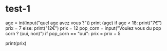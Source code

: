 # test-1

age = int(input("quel age avez vous ?"))
print (age)
if age < 18:
    print("7€")
    prix = 7
else:
    print("12€")
    prix = 12
pop_corn = input("Voulez vous du pop corn ? (oui, non)")
if pop_corn == "oui":
    prix = prix + 5

print(prix)
